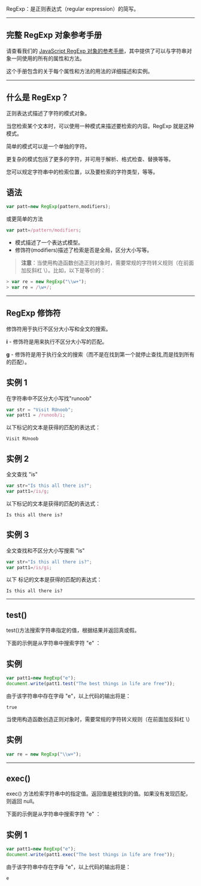 RegExp：是正则表达式（regular expression）的简写。

---

## 完整 RegExp 对象参考手册

请查看我们的 [JavaScript RegExp 对象的参考手册](https://www.runoob.com/jsref/jsref-obj-regexp.html)，其中提供了可以与字符串对象一同使用的所有的属性和方法。

这个手册包含的关于每个属性和方法的用法的详细描述和实例。

---

## 什么是 RegExp？

正则表达式描述了字符的模式对象。

当您检索某个文本时，可以使用一种模式来描述要检索的内容。RegExp 就是这种模式。

简单的模式可以是一个单独的字符。

更复杂的模式包括了更多的字符，并可用于解析、格式检查、替换等等。

您可以规定字符串中的检索位置，以及要检索的字符类型，等等。

## 语法

``` js
var patt=new RegExp(pattern,modifiers);  
```
  
或更简单的方法  
  
``` js
var patt=/pattern/modifiers;
```

- 模式描述了一个表达式模型。
- 修饰符(modifiers)描述了检索是否是全局，区分大小写等。

> **注意**：当使用构造函数创造正则对象时，需要常规的字符转义规则（在前面加反斜杠 \）。比如，以下是等价的：
> 
``` js
> var re = new RegExp("\\w+");
> var re = /\w+/;
```
---

## RegExp 修饰符

修饰符用于执行不区分大小写和全文的搜索。

**i** - 修饰符是用来执行不区分大小写的匹配。

**g** - 修饰符是用于执行全文的搜索（而不是在找到第一个就停止查找,而是找到所有的匹配）。

## 实例 1

在字符串中不区分大小写找"runoob"

``` js
var str = "Visit RUnoob"; 
var patt1 = /runoob/i;
```

以下标记的文本是获得的匹配的表达式：

``` 
Visit RUnoob
```
  

## 实例 2

全文查找 "is"

``` js
var str="Is this all there is?"; 
var patt1=/is/g;
```

以下标记的文本是获得的匹配的表达式：

```
Is this all there is?
```


## 实例 3

全文查找和不区分大小写搜索 "is"

``` js
var str="Is this all there is?"; 
var patt1=/is/gi;
```

以下 标记的文本是获得的匹配的表达式：

```
Is this all there is?
```

---

## test()

test()方法搜索字符串指定的值，根据结果并返回真或假。

下面的示例是从字符串中搜索字符 "e" ：

## 实例

``` js
var patt1=new RegExp("e"); 
document.write(patt1.test("The best things in life are free"));
```

由于该字符串中存在字母 "e"，以上代码的输出将是：

```
true
```

当使用构造函数创造正则对象时，需要常规的字符转义规则（在前面加反斜杠 \）

## 实例

``` js
var re = new RegExp("\\w+");
```

---

## exec()

exec() 方法检索字符串中的指定值。返回值是被找到的值。如果没有发现匹配，则返回 null。

下面的示例是从字符串中搜索字符 "e" ：

## 实例 1

``` js
var patt1=new RegExp("e"); 
document.write(patt1.exec("The best things in life are free"));
```

由于该字符串中存在字母 "e"，以上代码的输出将是：

```
e
```